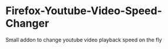 # Firefox-Youtube-Video-Speed-Changer
Small addon to change youtube video playback speed on the fly
